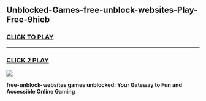 
## Unblocked-Games-free-unblock-websites-Play-Free-9hieb
<h3>
<a href="https://premium76.site?title=free-unblock-websites&ref=21A">CLICK TO PLAY</a></h3>
<hr>

<h3>
<a href="https://premium76.site?title=free-unblock-websites&ref=21A">CLICK 2 PLAY</a>
  
</h3>

<a href="https://premium76.site?title=free-unblock-websites&ref=21A"><img src="https://clearcache.store/games.png"></a>


**free-unblock-websites games unblocked: Your Gateway to Fun and Accessible Online Gaming**

